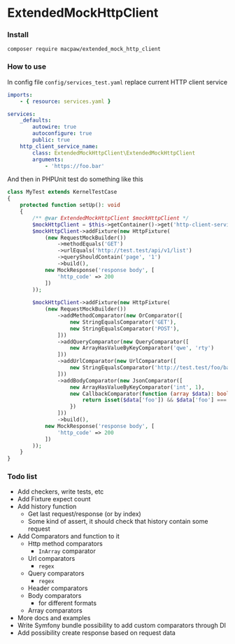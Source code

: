 # ExtendedMockHttpClient

### Install
```shell script
composer require macpaw/extended_mock_http_client
```

### How to use
In config file `config/services_test.yaml` replace current HTTP client service
```yaml
imports:
    - { resource: services.yaml }

services:
    _defaults:
        autowire: true
        autoconfigure: true
        public: true
    http_client_service_name:
        class: ExtendedMockHttpClient\ExtendedMockHttpClient
        arguments:
            - 'https://foo.bar'
```

And then in PHPUnit test do something like this
```php
class MyTest extends KernelTestCase
{
    protected function setUp(): void
    {
        /** @var ExtendedMockHttpClient $mockHttpClient */
        $mockHttpClient = $this->getContainer()->get('http-client-service-name');
        $mockHttpClient->addFixture(new HttpFixture(
            (new RequestMockBuilder())
                ->methodEquals('GET')
                ->urlEquals('http://test.test/api/v1/list')
                ->queryShouldContain('page', '1')
                ->build(),
            new MockResponse('response body', [
                'http_code' => 200
            ])
        ));
        
        $mockHttpClient->addFixture(new HttpFixture(
            (new RequestMockBuilder())
                ->addMethodComparator(new OrComparator([
                    new StringEqualsComparator('GET'),
                    new StringEqualsComparator('POST'),
                ]))
                ->addQueryComparator(new QueryComparator([
                    new ArrayHasValueByKeyComparator('qwe', 'rty')
                ]))
                ->addUrlComparator(new UrlComparator([
                    new StringEqualsComparator('http://test.test/foo/bar')
                ]))
                ->addBodyComparator(new JsonComparator([
                    new ArrayHasValueByKeyComparator('int', 1),
                    new CallbackComparator(function (array $data): bool {
                        return isset($data['foo']) && $data['foo'] === 'bar';
                    })
                ]))
                ->build(),
            new MockResponse('response body', [
                'http_code' => 200
            ])
        ));
    }
}
```

### Todo list
* Add checkers, write tests, etc
* Add Fixture expect count
* Add history function
  * Get last request/response (or by index)
  * Some kind of assert, it should check that history contain some request
* Add Comparators and function to it
  * Http method comparators
    * `InArray` comparator 
  * Url comparators
    * `regex`
  * Query comparators
    * `regex`
  * Header comparators
  * Body comparators
    * for different formats
  * Array comparators
* More docs and examples
* Write Symfony bundle possibility to add custom comparators through DI
* Add possibility create response based on request data
